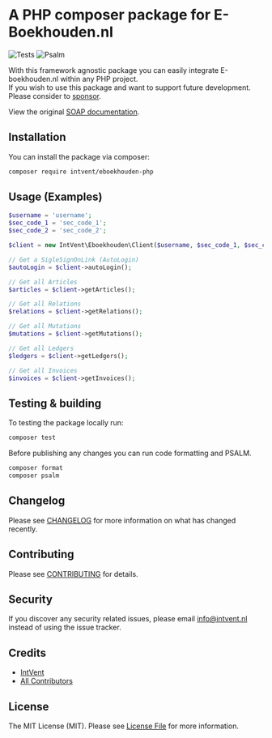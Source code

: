 # A PHP composer package for E-Boekhouden.nl

![Tests](https://github.com/intvent/eboekhouden-php/workflows/Tests/badge.svg) ![Psalm](https://github.com/intvent/eboekhouden-php/workflows/Psalm/badge.svg)

With this framework agnostic package you can easily integrate E-boekhouden.nl within any PHP project.  
If you wish to use this package and want to support future development. Please consider to [sponsor](https://github.com/sponsors/petericebear).

View the original [SOAP documentation](https://secure.e-boekhouden.nl/handleiding/Documentatie_soap.pdf).   

## Installation

You can install the package via composer:

```bash
composer require intvent/eboekhouden-php
```

## Usage (Examples)

``` php
$username = 'username';
$sec_code_1 = 'sec_code_1';
$sec_code_2 = 'sec_code_2';

$client = new IntVent\Eboekhouden\Client($username, $sec_code_1, $sec_code2);

// Get a SigleSignOnLink (AutoLogin)
$autoLogin = $client->autoLogin();

// Get all Articles
$articles = $client->getArticles();

// Get all Relations
$relations = $client->getRelations();

// Get all Mutations
$mutations = $client->getMutations();

// Get all Ledgers
$ledgers = $client->getLedgers();

// Get all Invoices
$invoices = $client->getInvoices();
```

## Testing & building

To testing the package locally run:
``` bash
composer test
```

Before publishing any changes you can run code formatting and PSALM.
``` bash
composer format
composer psalm
```

## Changelog

Please see [CHANGELOG](CHANGELOG.md) for more information on what has changed recently.

## Contributing

Please see [CONTRIBUTING](CONTRIBUTING.md) for details.

## Security

If you discover any security related issues, please email info@intvent.nl instead of using the issue tracker.

## Credits

- [IntVent](https://github.com/IntVent)
- [All Contributors](../../contributors)

## License

The MIT License (MIT). Please see [License File](LICENSE.md) for more information.
